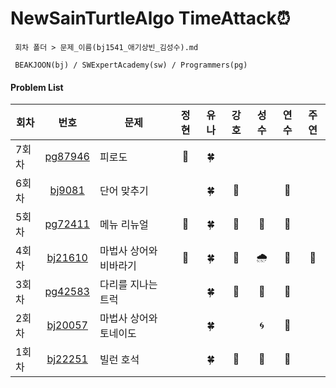 # NewSainTurtleAlgo TimeAttack⏰
```
 회차 폴더 > 문제_이름(bj1541_애기상빈_김성수).md

 BEAKJOON(bj) / SWExpertAcademy(sw) / Programmers(pg)
```

#### Problem List

| 회차  |                       번호                       |          문제          | 정현 | 유나 | 강호 | 성수 | 연수 | 주연 |
| --- | :----------------------------------------------: | -------------------- | :--: | :--: | :--: | :--: | :--: | :--: |
| 7회차 | [pg87946](https://school.programmers.co.kr/learn/courses/30/lessons/87946) | 피로도 |  🎣 | 🍀 |  |  |  |  |
| 6회차 | [bj9081](https://www.acmicpc.net/problem/9081) | 단어 맞추기 |      |  🍀   |   🦾   |    | 🐣 |      |
| 5회차 | [pg72411](https://school.programmers.co.kr/learn/courses/30/lessons/72411) | 메뉴 리뉴얼 | 🎣 | 🍀 | 🦾 | 🎨 | 🐣 |  |
| 4회차 | [bj21610](https://www.acmicpc.net/problem/21610) |   마법사 상어와 비바라기      |   🎣   |  🍀   |   🦾   |  🌧   | 🐣 | 🐾 |
| 3회차 | [pg42583](https://school.programmers.co.kr/learn/courses/30/lessons/42583) | 다리를 지나는 트럭 |      |  🍀  |  🦾   |  🚚   | 🐣 |      |
| 2회차 | [bj20057](https://www.acmicpc.net/problem/20057) | 마법사 상어와 토네이도 |      |  🍀   |      |  🌀   |  🐣   |      |
| 1회차 | [bj22251](https://www.acmicpc.net/problem/22251) |       빌런 호석        |      |  🍀   |   🦾   |  👿   |  🐣   |      |



